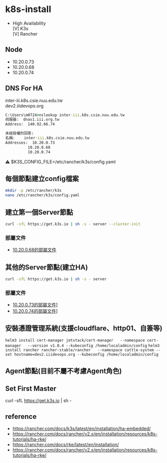 # k8s-install
* High Availability  
[V] K3s  
[V] Rancher  

## Node
* 10.20.0.73
* 10.20.0.68
* 10.20.0.74

## DNS For HA
inter-iii.k8s.csie.nuu.edu.tw  
dev2.iiidevops.org  
```cmd
C:\Users\m0724>nslookup inter-iii.k8s.csie.nuu.edu.tw
伺服器:  dnas1.iii.org.tw
Address:  140.92.66.74

未經授權的回答:
名稱:    inter-iii.k8s.csie.nuu.edu.tw
Addresses:  10.20.0.73
          10.20.0.68
          10.20.0.74
```

⚠️ $K3S_CONFIG_FILE=/etc/rancher/k3s/config.yaml

## 每個節點建立config檔案
```sh
mkdir -p /etc/rancher/k3s
nano /etc/rancher/k3s/config.yaml
```

## 建立第一個Server節點
```sh
curl -sfL https://get.k3s.io | sh -s - server --cluster-init
```
### 部屬文件
* [10.20.0.68的部屬文件](rke2-68-config.yaml)

## 其他的Server節點(建立HA)
```sh
curl -sfL https://get.k3s.io | sh -s - server
```
### 部屬文件
* [10.20.0.73的部屬文件](rke2-73-config.yam)]
* [10.20.0.74的部屬文件](rke2-74-config.yam)]

## 安裝憑證管理系統(支援cloudflare、http01、自簽等)
`helm3 install cert-manager jetstack/cert-manager   --namespace cert-manager   --version v1.0.4 --kubeconfig /home/localadmin/config`
`helm3 install rancher rancher-stable/rancher   --namespace cattle-system --set hostname=dev2.iiidevops.org --kubeconfig /home/localadmin/config`

## Agent節點(目前不屬不考慮Agent角色)


## Set First Master
curl -sfL https://get.k3s.io | sh -

## reference
* https://rancher.com/docs/k3s/latest/en/installation/ha-embedded/
* https://rancher.com/docs/rancher/v2.x/en/installation/resources/k8s-tutorials/ha-rke/
* https://rancher.com/docs/rke/latest/en/installation/
* https://rancher.com/docs/rancher/v2.x/en/installation/resources/k8s-tutorials/ha-rke/
